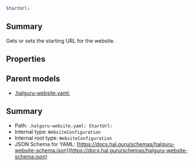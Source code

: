 <!--
title: StartUrl
version: 1.40.6-beta.12
generated: true
date: 2025-04-28
node: This file is generated by the command-line program: `halguru manual -c -m`
-->


```yaml
StartUrl:
```

## Summary

Gets or sets the starting URL for the website.

## Properties


## Parent models

* [.halguru-website.yaml:]((website).md)
## Summary

* Path: `.halguru-website.yaml: StartUrl:`
* Internal type: `WebsiteConfiguration`
* Internal root type: `WebsiteConfiguration`
* JSON Schema for YAML: [https://docs.hal.guru/schemas/halguru-website-schema.json](https://docs.hal.guru/schemas/halguru-website-schema.json)
